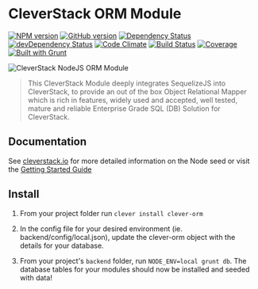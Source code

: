 CleverStack ORM Module
====================
[![NPM version](https://badge.fury.io/js/clever-orm.png)](http://badge.fury.io/js/clever-orm) [![GitHub version](https://badge.fury.io/gh/cleverstack%2Fclever-orm.png)](http://badge.fury.io/gh/cleverstack%2Fclever-orm) [![Dependency Status](https://david-dm.org/CleverStack/clever-orm.png)](https://david-dm.org/CleverStack/clever-orm) [![devDependency Status](https://david-dm.org/CleverStack/clever-orm/dev-status.png)](https://david-dm.org/CleverStack/clever-orm#info=devDependencies) [![Code Climate](https://codeclimate.com/github/CleverStack/clever-orm.png)](https://codeclimate.com/github/CleverStack/clever-orm) 
[![Build Status](https://secure.travis-ci.org/CleverStack/clever-orm.png?branch=master)](https://travis-ci.org/CleverStack/clever-orm) 
[![Coverage](https://codeclimate.com/github/CleverStack/clever-orm/coverage.png)](https://codeclimate.com/github/CleverStack/clever-orm) 
[![Built with Grunt](https://cdn.gruntjs.com/builtwith.png)](http://gruntjs.com/) 

![CleverStack NodeJS ORM Module](http://cleverstack.github.io/assets/img/logos/node-seed-logo-clean.png "CleverStack NodeJS ORM Module")
<blockquote>
This CleverStack Module deeply integrates SequelizeJS into CleverStack, to provide an out of the box Object Relational Mapper which is rich in features, widely used and accepted, well tested, mature and reliable Enterprise Grade SQL (DB) Solution for CleverStack.
</blockquote>

## Documentation

See [cleverstack.io](http://cleverstack.io/documentation/#backend) for more detailed information on the Node seed or visit the [Getting Started Guide](http://cleverstack.io/getting-started/)

## Install 
1. From your project folder run `clever install clever-orm`

2. In the config file for your desired environment (ie. backend/config/local.json), update the clever-orm object with the details for your database.

3. From your project's `backend` folder, run `NODE_ENV=local grunt db`.
The database tables for your modules should now be installed and seeded with data!
